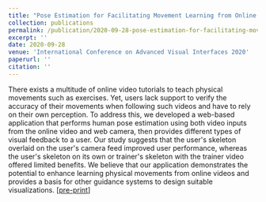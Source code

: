 ```yaml
---
title: "Pose Estimation for Facilitating Movement Learning from Online Videos"
collection: publications
permalink: /publication/2020-09-28-pose-estimation-for-facilitating-movement-learning
excerpt: ''
date: 2020-09-28
venue: 'International Conference on Advanced Visual Interfaces 2020'
paperurl: ''
citation: ''
---
```

There exists a multitude of online video tutorials to teach physical movements such as exercises. Yet, users lack support to verify the accuracy of their movements when following such videos and have to rely on their own perception. To address this, we developed a web-based application that performs human pose estimation using both video inputs from the online video and web camera, then provides different types of visual feedback to a user. Our study suggests that the user's skeleton overlaid on the user's camera feed improved user performance, whereas the user's skeleton on its own or trainer's skeleton with the trainer video offered limited benefits. We believe that our application demonstrates the potential to enhance learning physical movements from online videos and provides a basis for other guidance systems to design suitable visualizations. [[pre-print](https://arxiv.org/abs/2004.03209)] 
